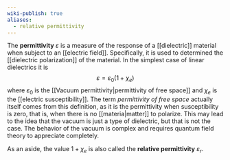 ```yaml
---
wiki-publish: true
aliases:
  - relative permittivity
---
```

The **permittivity** $\varepsilon$ is a measure of the response of a [[dielectric]] material when subject to an [[electric field]]. Specifically, it is used to determined the [[dielectric polarization]] of the material. In the simplest case of linear dielectrics it is
$$\varepsilon=\varepsilon_{0}(1+\chi_{e})$$
where $\varepsilon_{0}$ is the [[Vacuum permittivity|permittivity of free space]] and $\chi_{e}$ is the [[electric susceptibility]]. The term *permittivity of free space* actually itself comes from this definition, as it is the permittivity when susceptibility is zero, that is, when there is no [[materia|matter]] to polarize. This may lead to the idea that the vacuum is just a type of dielectric, but that is not the case. The behavior of the vacuum is complex and requires quantum field theory to appreciate completely.

As an aside, the value $1+\chi_{e}$ is also called the **relative permittivity** $\varepsilon_{r}$.